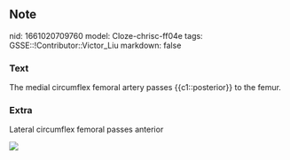 ## Note
nid: 1661020709760
model: Cloze-chrisc-ff04e
tags: GSSE::!Contributor::Victor_Liu
markdown: false

### Text
The medial circumflex femoral artery passes {{c1::posterior}} to the femur.

### Extra
Lateral circumflex femoral passes anterior
<div><img src=
"paste-cc3f4487135fd66471e4d174f0b77a2707ed5869.jpg"></div>

